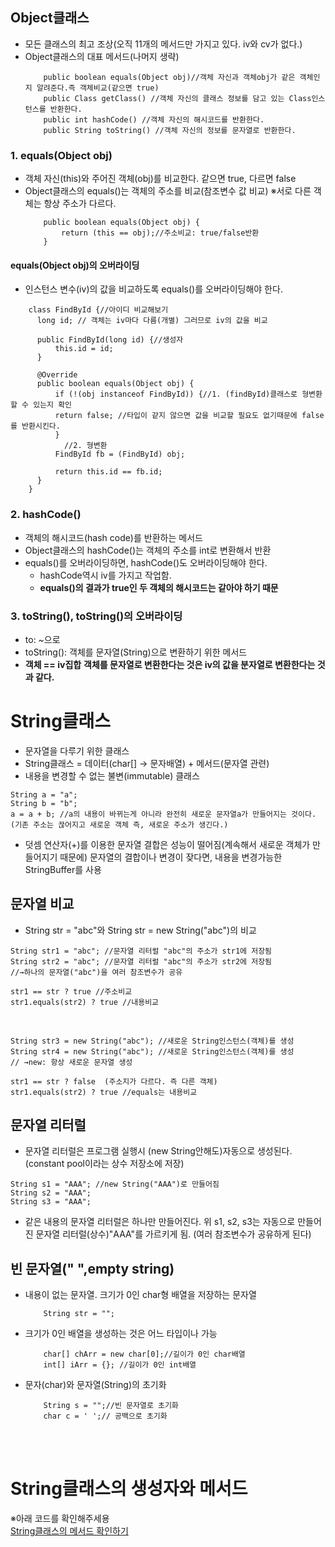 ## Object클래스
- 모든 클래스의 최고 조상(오직 11개의 메서드만 가지고 있다. iv와 cv가 없다.)
- Object클래스의 대표 메서드(나머지 생략)
	```
		public boolean equals(Object obj)//객체 자신과 객체obj가 같은 객체인지 알려준다.즉 객체비교(같으면 true)
		public Class getClass() //객체 자신의 클래스 정보를 담고 있는 Class인스턴스를 반환한다.
		public int hashCode() //객체 자신의 해시코드를 반환한다.
		public String toString() //객체 자신의 정보를 문자열로 반환한다.		
	```

### 1. equals(Object obj) 
- 객체 자신(this)와 주어진 객체(obj)를 비교한다. 같으면 true, 다르면 false
- Object클래스의 equals()는 객체의 주소를 비교(참조변수 값 비교)
	※서로 다른 객체는 항상 주소가 다르다.
	```
		public boolean equals(Object obj) {
			return (this == obj);//주소비교: true/false반환
		}
	```
	
#### equals(Object obj)의 오버라이딩
- 인스턴스 변수(iv)의 값을 비교하도록 equals()를 오버라이딩해야 한다.
```
	class FindById {//아이디 비교해보기  
	  long id; // 객체는 iv마다 다름(개별) 그러므로 iv의 값을 비교  
	  
	  public FindById(long id) {//생성자  
		  this.id = id;  
	  }  
	  
	  @Override  
	  public boolean equals(Object obj) {  
	      if (!(obj instanceof FindById)) {//1. (findById)클래스로 형변환 할 수 있는지 확인  
		  return false; //타입이 같지 않으면 값을 비교할 필요도 없기때문에 false를 반환시킨다.  
		  }  
	        //2. 형변환  
		  FindById fb = (FindById) obj;  
		  
		  return this.id == fb.id;  
	  }  
	}
```

### 2. hashCode()
- 객체의 해시코드(hash code)를 반환하는 메서드
- Object클래스의 hashCode()는 객체의 주소를 int로 변환해서 반환
- equals()를 오버라이딩하면, hashCode()도 오버라이딩해야 한다.
	- hashCode역시 iv를 가지고 작업함.
	- **equals()의 결과가 true인 두 객체의 해시코드는 같아야 하기 때문**

### 3. toString(), toString()의 오버라이딩
- to: ~으로
- toString(): 객체를 문자열(String)으로 변환하기 위한 메서드
-  **객체 == iv집합**
**객체를 문자열로 변환한다는 것은 iv의 값을 분자열로 변환한다는 것과 같다.**


# String클래스
- 문자열을 다루기 위한 클래스
- String클래스 = 데이터(char[] → 문자배열) + 메서드(문자열 관련)
- 내용을 변경할 수 없는 불변(immutable) 클래스
```
String a = "a";
String b = "b";
a = a + b; //a의 내용이 바뀌는게 아니라 완전히 새로운 문자열a가 만들어지는 것이다.(기존 주소는 끊어지고 새로운 객체 즉, 새로운 주소가 생긴다.)
```
- 덧셈 연산자(+)를 이용한 문자열 결합은 성능이 떨어짐(계속해서 새로운 객체가 만들어지기 때문에)
문자열의 결합이나 변경이 잦다면, 내용을 변경가능한 StringBuffer를 사용

## 문자열 비교
- String str = "abc"와 String str = new String("abc")의 비교

```
String str1 = "abc"; //문자열 리터럴 "abc"의 주소가 str1에 저장됨
String str2 = "abc"; //문자열 리터럴 "abc"의 주소가 str2에 저장됨
//→하나의 문자열("abc")을 여러 참조변수가 공유

str1 == str ? true //주소비교
str1.equals(str2) ? true //내용비교
```

<br>

```
String str3 = new String("abc"); //새로운 String인스턴스(객체)를 생성
String str4 = new String("abc"); //새로운 String인스턴스(객체)를 생성
// →new: 항상 새로운 문자열 생성

str1 == str ? false  (주소지가 다르다. 즉 다른 객체)
str1.equals(str2) ? true //equals는 내용비교
```
## 문자열 리터럴
- 문자열 리터럴은 프로그램 실행시 (new String안해도)자동으로 생성된다.(constant pool이라는 상수 저장소에 저장)
```
String s1 = "AAA"; //new String("AAA")로 만들어짐
String s2 = "AAA";
String s3 = "AAA";
```
- 같은 내용의 문자열 리터럴은 하나만 만들어진다.
위 s1, s2, s3는 자동으로 만들어진 문자열 리터럴(상수)"AAA"를 가르키게 됨. (여러 참조변수가 공유하게 된다)

## 빈 문자열(" ",empty string)
- 내용이 없는 문자열. 크기가 0인 char형 배열을 저장하는 문자열
	```
		String str = "";
	```
- 크기가 0인 배열을 생성하는 것은 어느 타입이나 가능
	```
		char[] chArr = new char[0];//길이가 0인 char배열
		int[] iArr = {}; //길이가 0인 int배열
	```
- 문자(char)와 문자열(String)의 초기화
	```
		String s = "";//빈 문자열로 초기화
		char c = ' ';// 공백으로 초기화
	```

<br>
<br>

# String클래스의 생성자와 메서드

※아래 코드를 확인해주세용<br>
[String클래스의 메서드 확인하기](https://github.com/KhaeMiin/java_basic/blob/master/src/ch9/StringClass.java#L5)
